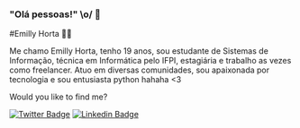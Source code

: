 ### "Olá pessoas!" \o/ 👋

#Emilly Horta :woman_technologist:

Me chamo Emilly Horta, tenho 19 anos, sou estudante de Sistemas de Informação, técnica em Informática pelo IFPI, estagiária e trabalho as vezes como freelancer.
Atuo em diversas comunidades, sou apaixonada por tecnologia e sou entusiasta python hahaha <3

Would you like to find me?

[![Twitter Badge](https://img.shields.io/badge/-Twitter-1ca0f1?style=flat-square&labelColor=1ca0f1&logo=twitter&logoColor=white&link=https://twitter.com/emillyhortapy)](https://twitter.com/emillyhortapy])
[![Linkedin Badge](https://img.shields.io/badge/-LinkedIn-blue?style=flat-square&logo=Linkedin&logoColor=white&link=https://www.linkedin.com/in/emilly-horta)](https://www.linkedin.com/in/emilly-horta/)





